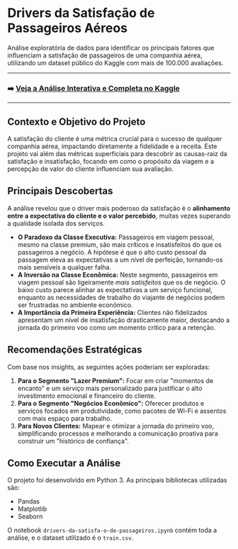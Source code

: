 # Drivers da Satisfação de Passageiros Aéreos

Análise exploratória de dados para identificar os principais fatores que influenciam a satisfação de passageiros de uma companhia aérea, utilizando um dataset público do Kaggle com mais de 100.000 avaliações.

---

### ➡️ [Veja a Análise Interativa e Completa no Kaggle](https://www.kaggle.com/code/dafnemoraes/drivers-da-satisfa-o-de-passageiros)
---

## Contexto e Objetivo do Projeto

A satisfação do cliente é uma métrica crucial para o sucesso de qualquer companhia aérea, impactando diretamente a fidelidade e a receita. Este projeto vai além das métricas superficiais para descobrir as causas-raiz da satisfação e insatisfação, focando em como o propósito da viagem e a percepção de valor do cliente influenciam sua avaliação.

## Principais Descobertas

A análise revelou que o driver mais poderoso da satisfação é o **alinhamento entre a expectativa do cliente e o valor percebido**, muitas vezes superando a qualidade isolada dos serviços.

* **O Paradoxo da Classe Executiva:** Passageiros em viagem pessoal, mesmo na classe premium, são mais críticos e insatisfeitos do que os passageiros a negócio. A hipótese é que o alto custo pessoal da passagem eleva as expectativas a um nível de perfeição, tornando-os mais sensíveis a qualquer falha.
* **A Inversão na Classe Econômica:** Neste segmento, passageiros em viagem pessoal são ligeiramente *mais satisfeitos* que os de negócio. O baixo custo parece alinhar as expectativas a um serviço funcional, enquanto as necessidades de trabalho do viajante de negócios podem ser frustradas no ambiente econômico.
* **A Importância da Primeira Experiência:** Clientes não fidelizados apresentam um nível de insatisfação drasticamente maior, destacando a jornada do primeiro voo como um momento crítico para a retenção.

## Recomendações Estratégicas

Com base nos insights, as seguintes ações poderiam ser exploradas:

1.  **Para o Segmento "Lazer Premium":** Focar em criar "momentos de encanto" e um serviço mais personalizado para justificar o alto investimento emocional e financeiro do cliente.
2.  **Para o Segmento "Negócios Econômico":** Oferecer produtos e serviços focados em produtividade, como pacotes de Wi-Fi e assentos com mais espaço para trabalho.
3.  **Para Novos Clientes:** Mapear e otimizar a jornada do primeiro voo, simplificando processos e melhorando a comunicação proativa para construir um "histórico de confiança".

## Como Executar a Análise

O projeto foi desenvolvido em Python 3. As principais bibliotecas utilizadas são:
* Pandas
* Matplotlib
* Seaborn

O notebook `drivers-da-satisfa-o-de-passageiros.ipynb` contém toda a análise, e o dataset utilizado é o `train.csv`.
